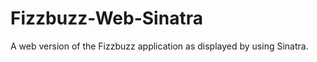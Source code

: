 Fizzbuzz-Web-Sinatra
====================

A web version of the Fizzbuzz application as displayed by using Sinatra. 
